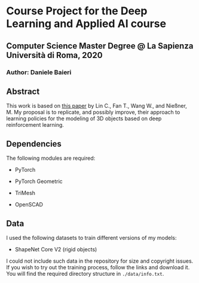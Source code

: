 # Course Project for the Deep Learning and Applied AI course 

## Computer Science Master Degree @ La Sapienza Università di Roma, 2020

### Author: Daniele Baieri

## Abstract

This work is based on [this paper](https://arxiv.org/abs/2003.12397) by Lin C., Fan T., Wang W., and Nießner, M. My proposal is to replicate, and possibly improve, their approach to learning policies for the modeling of 3D objects based on deep reinforcement learning. 

## Dependencies

The following modules are required:

* PyTorch

* PyTorch Geometric

* TriMesh

* OpenSCAD

## Data

I used the following datasets to train different versions of my models:

* ShapeNet Core V2 (rigid objects)

I could not include such data in the repository for size and copyright issues. If you wish to try out the training process, follow the links and download it. You will find the required directory structure in `./data/info.txt`.